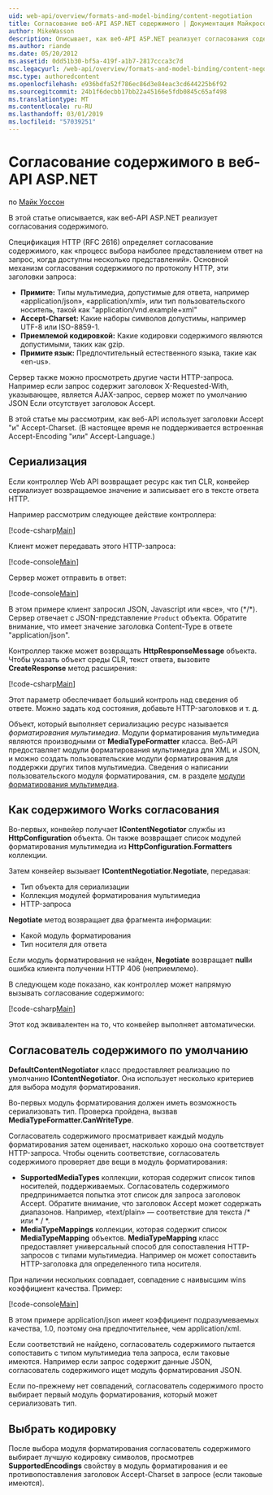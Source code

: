 ```yaml
---
uid: web-api/overview/formats-and-model-binding/content-negotiation
title: Согласование веб-API ASP.NET содержимого | Документация Майкрософт
author: MikeWasson
description: Описывает, как веб-API ASP.NET реализует согласования содержимого HTTP.
ms.author: riande
ms.date: 05/20/2012
ms.assetid: 0dd51b30-bf5a-419f-a1b7-2817ccca3c7d
msc.legacyurl: /web-api/overview/formats-and-model-binding/content-negotiation
msc.type: authoredcontent
ms.openlocfilehash: e936bdfa52f786ec86d3e84eac3cd644225b6f92
ms.sourcegitcommit: 24b1f6decbb17bb22a45166e5fdb0845c65af498
ms.translationtype: MT
ms.contentlocale: ru-RU
ms.lasthandoff: 03/01/2019
ms.locfileid: "57039251"
---
```

<a name="content-negotiation-in-aspnet-web-api"></a>Согласование содержимого в веб-API ASP.NET
====================
по [Майк Уоссон](https://github.com/MikeWasson)

В этой статье описывается, как веб-API ASP.NET реализует согласования содержимого.

Спецификация HTTP (RFC 2616) определяет согласование содержимого, как «процесс выбора наиболее представлением ответ на запрос, когда доступны несколько представлений». Основной механизм согласования содержимого по протоколу HTTP, эти заголовки запроса:

- **Примите:** Типы мультимедиа, допустимые для ответа, например «application/json», «application/xml», или тип пользовательского носитель, такой как &quot;application/vnd.example+xml&quot;
- **Accept-Charset:** Какие наборы символов допустимы, например UTF-8 или ISO-8859-1.
- **Приемлемой кодировкой:** Какие кодировки содержимого являются допустимыми, таких как gzip.
- **Примите язык:** Предпочтительный естественного языка, такие как «en-us».

Сервер также можно просмотреть другие части HTTP-запроса. Например если запрос содержит заголовок X-Requested-With, указывающее, является AJAX-запрос, сервер может по умолчанию JSON Если отсутствует заголовок Accept.

В этой статье мы рассмотрим, как веб-API использует заголовки Accept "и" Accept-Charset. (В настоящее время не поддерживается встроенная Accept-Encoding "или" Accept-Language.)

## <a name="serialization"></a>Сериализация

Если контроллер Web API возвращает ресурс как тип CLR, конвейер сериализует возвращаемое значение и записывает его в тексте ответа HTTP.

Например рассмотрим следующее действие контроллера:

[!code-csharp[Main](content-negotiation/samples/sample1.cs)]

Клиент может передавать этого HTTP-запроса:

[!code-console[Main](content-negotiation/samples/sample2.cmd)]

Сервер может отправить в ответ:

[!code-console[Main](content-negotiation/samples/sample3.cmd)]

В этом примере клиент запросил JSON, Javascript или «все», что (\*/\*). Сервер отвечает с JSON-представление `Product` объекта. Обратите внимание, что имеет значение заголовка Content-Type в ответе &quot;application/json&quot;.

Контроллер также может возвращать **HttpResponseMessage** объекта. Чтобы указать объект среды CLR, текст ответа, вызовите **CreateResponse** метод расширения:

[!code-csharp[Main](content-negotiation/samples/sample4.cs)]

Этот параметр обеспечивает больший контроль над сведения об ответе. Можно задать код состояния, добавьте HTTP-заголовков и т. д.

Объект, который выполняет сериализацию ресурс называется *форматирования мультимедиа*. Модули форматирования мультимедиа являются производными от **MediaTypeFormatter** класса. Веб-API предоставляет модули форматирования мультимедиа для XML и JSON, и можно создать пользовательские модули форматирования для поддержки других типов мультимедиа. Сведения о написании пользовательского модуля форматирования, см. в разделе [модули форматирования мультимедиа](media-formatters.md).

## <a name="how-content-negotiation-works"></a>Как содержимого Works согласования

Во-первых, конвейер получает **IContentNegotiator** службы из **HttpConfiguration** объекта. Он также возвращает список модулей форматирования мультимедиа из **HttpConfiguration.Formatters** коллекции.

Затем конвейер вызывает **IContentNegotiatior.Negotiate**, передавая:

- Тип объекта для сериализации
- Коллекция модулей форматирования мультимедиа
- HTTP-запроса

**Negotiate** метод возвращает два фрагмента информации:

- Какой модуль форматирования
- Тип носителя для ответа

Если модуль форматирования не найден, **Negotiate** возвращает **null**и ошибка клиента получении HTTP 406 (неприемлемо).

В следующем коде показано, как контроллер может напрямую вызывать согласование содержимого:

[!code-csharp[Main](content-negotiation/samples/sample5.cs)]

Этот код эквивалентен на то, что конвейер выполняет автоматически.

## <a name="default-content-negotiator"></a>Согласователь содержимого по умолчанию

**DefaultContentNegotiator** класс предоставляет реализацию по умолчанию **IContentNegotiator**. Она использует несколько критериев для выбора модуля форматирования.

Во-первых модуль форматирования должен иметь возможность сериализовать тип. Проверка пройдена, вызвав **MediaTypeFormatter.CanWriteType**.

Согласователь содержимого просматривает каждый модуль форматирования затем оценивает, насколько хорошо она соответствует HTTP-запроса. Чтобы оценить соответствие, согласователь содержимого проверяет две вещи в модуль форматирования:

- **SupportedMediaTypes** коллекции, которая содержит список типов носителей, поддерживаемых. Согласователь содержимого предпринимается попытка этот список для запроса заголовок Accept. Обратите внимание, что заголовок Accept может содержать диапазонов. Например, «text/plain» — соответствие для текста /\* или \* / \*.
- **MediaTypeMappings** коллекции, которая содержит список **MediaTypeMapping** объектов. **MediaTypeMapping** класс предоставляет универсальный способ для сопоставления HTTP-запросов с типами мультимедиа. Например он может сопоставить HTTP-заголовка для определенного типа носителя.

При наличии нескольких совпадает, совпадение с наивысшим wins коэффициент качества. Пример:

[!code-console[Main](content-negotiation/samples/sample6.cmd)]

В этом примере application/json имеет коэффициент подразумеваемых качества, 1.0, поэтому она предпочтительнее, чем application/xml.

Если соответствий не найдено, согласователь содержимого пытается сопоставить с типом мультимедиа тела запроса, если таковые имеются. Например если запрос содержит данные JSON, согласователь содержимого ищет модуль форматирования JSON.

Если по-прежнему нет совпадений, согласователь содержимого просто выбирает первый модуль форматирования, который может сериализовать тип.

## <a name="selecting-a-character-encoding"></a>Выбрать кодировку

После выбора модуля форматирования согласователь содержимого выбирает лучшую кодировку символов, просмотрев **SupportedEncodings** свойству в модуль форматирования и ее противопоставления заголовок Accept-Charset в запросе (если таковые имеются).
